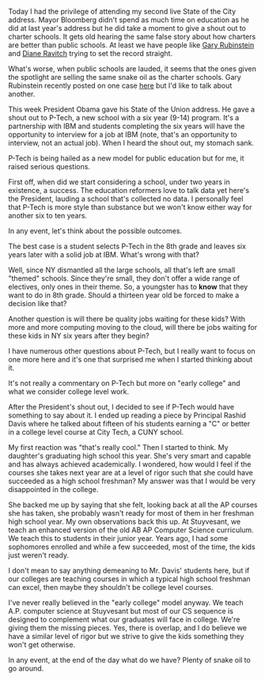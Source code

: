 <!--
.. title: Schools, Snake Oil, and the SOTU
.. slug: 2013-02-14-Schools-Snake-Oil-and-the-SOTU.md
.. date: 2013-02-14
.. tags: policy
.. type: text
-->


Today I had the privilege of attending my second live State of the City
address. Mayor Bloomberg didn't spend as much time on education as he
did at last year's address but he did take a moment to give a shout out
to charter schools. It gets old hearing the same false story about how
charters are better than public schools. At least we have people
like <a href="http://garyrubinstein.teachforus.org/">Gary
Rubinstein</a> and <a href="http://dianeravitch.net/">Diane
Ravitch</a> trying to set the record straight.

What's worse, when public schools are lauded, it seems that the ones
given the spotlight are selling the same snake oil as the charter
schools. Gary Rubinstein recently posted on one
case <a href="http://garyrubinstein.teachforus.org/2013/02/13/the-status-quo-miracle-district/">here</a>
but I'd like to talk about another.

This week President Obama gave his State of the Union address. He
gave a shout out to P-Tech, a new school with a six year (9-14)
program. It's a partnership with IBM and students completing the six
years will have the opportunity to interview for a job at IBM (note,
that's an opportunity to interview, not an actual job). When I heard
the shout out, my stomach sank.

P-Tech is being hailed as a new model for public education but for me,
it raised serious questions.

First off, when did we start considering a school, under two years in
existence, a success. The education reformers love to talk data yet
here's the President, lauding a school that's collected no data. I
personally feel that P-Tech is more style than substance but we won't
know either way for another six to ten years.

In any event, let's think about the possible outcomes.

The best case is a student selects P-Tech in the 8th grade and leaves
six years later with a solid job at IBM. What's wrong with that?

Well, since NY dismantled all the large schools, all that's left are
small "themed" schools. Since they're small, they don't offer a wide
range of electives, only ones in their theme. So, a youngster has
to <b>know</b> that they want to do in 8th grade. Should a thirteen
year old be forced to make a decision like that?

Another question is will there be quality jobs waiting for these
kids? With more and more computing moving to the cloud, will there be
jobs waiting for these kids in NY six years after they begin? 

I have numerous other questions about P-Tech, but I really want to
focus on one more here and it's one that surprised me when I started
thinking about it.

It's not really a commentary on P-Tech but more on "early college" and
what we consider college level work.

After the President's shout out, I decided to see if P-Tech would have
something to say about it. I ended up reading a piece by Principal
Rashid Davis where he talked about fifteen of his students earning a
"C" or better in a college level course at City Tech, a CUNY school.

My first reaction was "that's really cool." Then I started to
think. My daughter's graduating high school this year. She's very
smart and capable and has always achieved academically. I wondered,
how would I feel if the courses she takes next year are at a level of
rigor such that she could have succeeded as a high school freshman? My
answer was that I would be very disappointed in the college.

She backed me up by saying that she felt, looking back at all the AP
courses she has taken, she probably wasn't ready for most of them in
her freshman high school year. My own observations back this up. At
Stuyvesant, we teach an enhanced version of the old AB AP Computer
Science curriculum. We teach this to students in their junior
year. Years ago, I had some sophomores enrolled and while a few
succeeded, most of the time, the kids just weren't ready.

I don't mean to say anything demeaning to Mr. Davis' students here,
but if our colleges are teaching courses in which a typical high school
freshman can excel, then  maybe they shouldn't be college level courses.

I've never really believed in the "early college" model anyway. We
teach A.P. computer science at Stuyvesant but most of our CS sequence
is designed to complement what our graduates will face in
college. We're giving them the missing pieces. Yes, there is overlap,
and I do believe we have a similar level of rigor but we strive to
give the kids something they won't get otherwise. 

In any event, at the end of the day what do we have? Plenty of snake
oil to go around.

